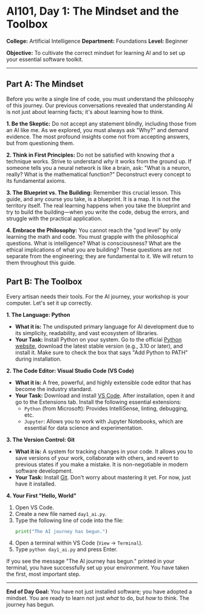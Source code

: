 # AI101, Day 1: The Mindset and the Toolbox

**College:** Artificial Intelligence
**Department:** Foundations
**Level:** Beginner

**Objective:** To cultivate the correct mindset for learning AI and to set up your essential software toolkit.

---

## Part A: The Mindset

Before you write a single line of code, you must understand the philosophy of this journey. Our previous conversations revealed that understanding AI is not just about learning facts; it's about learning how to think.

**1. Be the Skeptic:** Do not accept any statement blindly, including those from an AI like me. As we explored, you must always ask "Why?" and demand evidence. The most profound insights come not from accepting answers, but from questioning them.

**2. Think in First Principles:** Do not be satisfied with knowing *that* a technique works. Strive to understand *why* it works from the ground up. If someone tells you a neural network is like a brain, ask: "What is a neuron, really? What is the mathematical function?" Deconstruct every concept to its fundamental axioms.

**3. The Blueprint vs. The Building:** Remember this crucial lesson. This guide, and any course you take, is a blueprint. It is a map. It is not the territory itself. The real learning happens when you take the blueprint and try to build the building—when you write the code, debug the errors, and struggle with the practical application.

**4. Embrace the Philosophy:** You cannot reach the "god level" by only learning the math and code. You must grapple with the philosophical questions. What is intelligence? What is consciousness? What are the ethical implications of what you are building? These questions are not separate from the engineering; they are fundamental to it. We will return to them throughout this guide.

## Part B: The Toolbox

Every artisan needs their tools. For the AI journey, your workshop is your computer. Let's set it up correctly.

**1. The Language: Python**

*   **What it is:** The undisputed primary language for AI development due to its simplicity, readability, and vast ecosystem of libraries.
*   **Your Task:** Install Python on your system. Go to the official [Python website](https://www.python.org/downloads/), download the latest stable version (e.g., 3.10 or later), and install it. Make sure to check the box that says "Add Python to PATH" during installation.

**2. The Code Editor: Visual Studio Code (VS Code)**

*   **What it is:** A free, powerful, and highly extensible code editor that has become the industry standard.
*   **Your Task:** Download and install [VS Code](https://code.visualstudio.com/). After installation, open it and go to the Extensions tab. Install the following essential extensions:
    *   `Python` (from Microsoft): Provides IntelliSense, linting, debugging, etc.
    *   `Jupyter`: Allows you to work with Jupyter Notebooks, which are essential for data science and experimentation.

**3. The Version Control: Git**

*   **What it is:** A system for tracking changes in your code. It allows you to save versions of your work, collaborate with others, and revert to previous states if you make a mistake. It is non-negotiable in modern software development.
*   **Your Task:** Install [Git](https://git-scm.com/downloads). Don't worry about mastering it yet. For now, just have it installed.

**4. Your First "Hello, World"**

1.  Open VS Code.
2.  Create a new file named `day1_ai.py`.
3.  Type the following line of code into the file:
    ```python
    print("The AI journey has begun.")
    ```
4.  Open a terminal within VS Code (`View` -> `Terminal`).
5.  Type `python day1_ai.py` and press Enter.

If you see the message "The AI journey has begun." printed in your terminal, you have successfully set up your environment. You have taken the first, most important step.

---

**End of Day Goal:** You have not just installed software; you have adopted a mindset. You are ready to learn not just *what* to do, but *how* to think. The journey has begun.
